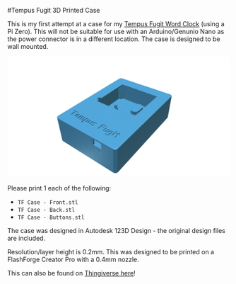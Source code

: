 #Tempus Fugit 3D Printed Case

This is my first attempt at a case for my [Tempus Fugit Word Clock](https://meanderingpi.wordpress.com/tf-wordclock1/) (using a Pi Zero).  This will not be suitable for use with an Arduino/Genunio Nano as the power connector is in a different location.  The case is designed to be wall mounted.

![](Case.png)


Please print 1 each of the following:

- `TF Case - Front.stl`
- `TF Case - Back.stl`
- `TF Case - Buttons.stl`

The case was designed in Autodesk 123D Design - the original design files are included.

Resolution/layer height is 0.2mm.  This was designed to be printed on a FlashForge Creator Pro with a 0.4mm nozzle.

This can also be found on [Thingiverse here](http://www.thingiverse.com/thing:1636905)!

